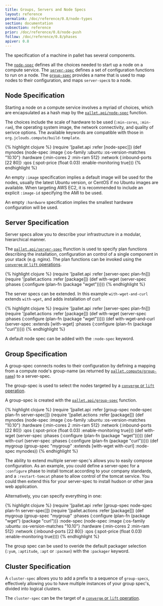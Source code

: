 ```yaml
---
title: Groups, Servers and Node Specs
layout: reference
permalink: /doc/reference/0.8/node-types
section: documentation
subsection: reference
prior: /doc/reference/0.8/node-push
follow: /doc/reference/0.8/phases
apiver: 0.8
---
```


The specification of a machine in pallet has several components.

The [`node-spec`](/pallet/api/0.8/pallet.api#var-node-spec) defines all the
choices needed to start up a node on a compute service. The
[`server-spec`](/pallet/api/0.8/pallet.api#var-server-spec) defines a set of
configuration functions to run on a node.  The
[`group-spec`](/pallet/api/0.8/pallet.api#var-group-spec) provides a name
that is used to map nodes to their configuration, and maps `server-spec`s to a
node.

## Node Specification

Starting a node on a compute service involves a myriad of choices, which are
encapsulated as a hash map by the
[`pallet.api/node-spec`](/pallet/api/0.8/pallet.api#var-node-spec) function.

The choices include the scale of hardware to be used (`:min-cores`, `:min-ram`),
the operating system image, the network connectivity, and quality of serivce
options.  The available keywords are compatible with those in
`org.jclouds.compute/build-template`.

{% highlight clojure %}
(require '[pallet.api :refer [node-spec]])
(def mynodes
  (node-spec
    :image {:os-family :ubuntu :os-version-matches "10.10"}
    :hardware {:min-cores 2 :min-ram 512}
    :network {:inbound-ports [22 80]}
    :qos {:spot-price (float 0.03) :enable-monitoring true}))
{% endhighlight %}

An empty `:image` specification implies a default image will be used for the
nodes, usually the latest Ubuntu version, or CentOS if no Ubuntu images are
available.  When targeting AWS EC2, it is recommended to include an explicit
`:image-id` specifying the AMI to be used.

An empty `:hardware` specification implies the smallest hardware configuration
will be used.

## Server Specification

Server specs allow you to describe your infrastructure in a modular,
hierarchical manner.

The [`pallet.api/server-spec`](/pallet/api/0.8/pallet.api#var-server-spec)
lfunction is used to specify plan functions describing the installation,
configuration an control of a single component in your stack (e.g. nginx).  The
plan functions can be invoked using the
[`converge` or `lift` operations](/doc/reference/0.8/operations).

{% highlight clojure %}
(require '[pallet.api :refer [server-spec plan-fn]])
(require '[pallet.actions :refer [package]])
(def with-wget
  (server-spec
   :phases {:configure (plan-fn (package "wget"))}))
{% endhighlight %}

The server specs can be extended.  In this example `with-wget-and-curl`
extends `with-wget`, and adds installation of curl:

{% highlight clojure %}
(require '[pallet.api :refer [server-spec plan-fn]])
(require '[pallet.actions :refer [package]])
(def with-wget
  (server-spec
   :phases {:configure (plan-fn (package "wget"))}))
(def with-wget-and-curl
  (server-spec
   :extends [with-wget]
   :phases {:configure (plan-fn (package "curl"))}))
{% endhighlight %}

A default node spec can be added with the `:node-spec` keyword.

## Group Specification

A group-spec connects nodes to their configuration by defining a mapping from a
compute node's group-name (as returned by
[`pallet.compute/group-name`](/pallet/api/0.8/pallet.node#var-group-name)) to
a server-spec.

The group-spec is used to select the nodes targeted by a [`converge` or `lift`
operation](/doc/reference/0.8/operations).

A group-spec is created with the
[`pallet.api/group-spec`](/pallet/api/0.8/pallet.api#var-group-spec)
function.

{% highlight clojure %}
(require '[pallet.api :refer [group-spec node-spec plan-fn server-spec]])
(require '[pallet.actions :refer [package]])
(def mynodes
  (node-spec
    :image {:os-family :ubuntu :os-version-matches "10.10"}
    :hardware {:min-cores 2 :min-ram 512}
    :network {:inbound-ports [22 80]}
    :qos {:spot-price (float 0.03) :enable-monitoring true}))
(def with-wget
  (server-spec
   :phases {:configure (plan-fn (package "wget"))}))
(def with-curl
  (server-spec
   :phases {:configure (plan-fn (package "curl"))}))
(def mygroup
  (group-spec
    "mygroup" :extends [with-wget with-curl] :node-spec mynodes))
{% endhighlight %}

The ability to extend multiple server-spec's allows you to easily compose
configuration.  As an example, you could define a server-spec for a `:configure`
phase to install tomcat according to your company standards, and a
`:restart-tomcat` phase to allow control of the tomcat service.  You could then
extend this for your server-spec to install hudson or other java web
application.

Alternatively, you can specify everything in one:

{% highlight clojure %}
(require '[pallet.api :refer [group-spec node-spec plan-fn server-spec]])
(require '[pallet.actions :refer [package]])
(def mygroup
  (group-spec
    "mygroup"
    :phases {:configure (plan-fn
                         (package "wget")
                         (package "curl"))}
    :node-spec (node-spec
                :image {:os-family :ubuntu :os-version-matches "10.10"}
                :hardware {:min-cores 2 :min-ram 512}
                :network {:inbound-ports [22 80]}
                :qos {:spot-price (float 0.03) :enable-monitoring true})))
{% endhighlight %}

The group spec can be used to overide the default packager selection
(`:yum`, `:aptitude`, `:apt` or `:pacman`) with the `:packager` keyword.

## Cluster Specification

A `cluster-spec` allows you to add a prefix to a sequence of `group-specs`,
effectively allowing you to have multiple instances of your group spec's,
divided into logical clusters.

The `cluster-spec` can be the target of a
[`converge` or `lift` operation](/doc/reference/0.8/operations).
